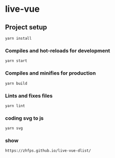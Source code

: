 # live-vue

## Project setup
```
yarn install
```

### Compiles and hot-reloads for development
```
yarn start
```

### Compiles and minifies for production
```
yarn build
```

### Lints and fixes files
```
yarn lint
```
### coding svg to js
```
yarn svg
```
### show
```
https://zhfps.github.io/live-vue-dlist/
```
